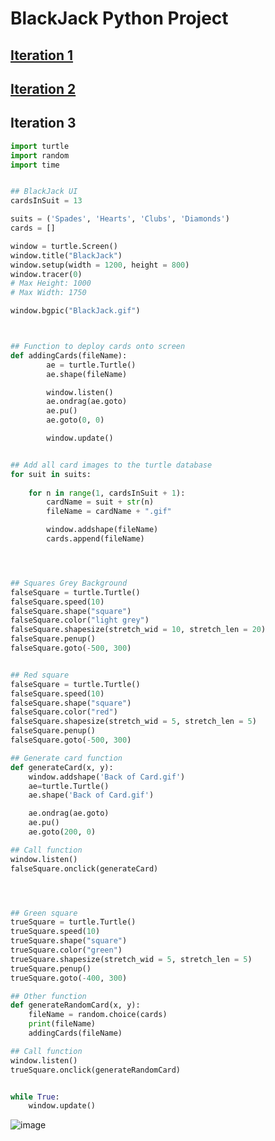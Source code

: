 # BlackJack Python Project

## [Iteration 1](https://github.com/JMorr4/Computer-Science/blob/main/Contents/BlackJack%20Project/Iteration%201.md)

## [Iteration 2](https://github.com/JMorr4/Computer-Science/blob/main/Contents/BlackJack%20Project/Iteration%202.md)



## Iteration 3

```python
import turtle
import random
import time


## BlackJack UI
cardsInSuit = 13

suits = ('Spades', 'Hearts', 'Clubs', 'Diamonds')
cards = []

window = turtle.Screen()
window.title("BlackJack")
window.setup(width = 1200, height = 800)
window.tracer(0)
# Max Height: 1000
# Max Width: 1750

window.bgpic("BlackJack.gif")



## Function to deploy cards onto screen
def addingCards(fileName):
        ae = turtle.Turtle()
        ae.shape(fileName)

        window.listen()
        ae.ondrag(ae.goto)
        ae.pu()
        ae.goto(0, 0)

        window.update()


## Add all card images to the turtle database
for suit in suits:
    
    for n in range(1, cardsInSuit + 1):
        cardName = suit + str(n)
        fileName = cardName + ".gif"

        window.addshape(fileName)
        cards.append(fileName)




## Squares Grey Background
falseSquare = turtle.Turtle()
falseSquare.speed(10)
falseSquare.shape("square")
falseSquare.color("light grey")
falseSquare.shapesize(stretch_wid = 10, stretch_len = 20)
falseSquare.penup()
falseSquare.goto(-500, 300)


## Red square
falseSquare = turtle.Turtle()
falseSquare.speed(10)
falseSquare.shape("square")
falseSquare.color("red")
falseSquare.shapesize(stretch_wid = 5, stretch_len = 5)
falseSquare.penup()
falseSquare.goto(-500, 300)

## Generate card function
def generateCard(x, y):
    window.addshape('Back of Card.gif')
    ae=turtle.Turtle()
    ae.shape('Back of Card.gif')

    ae.ondrag(ae.goto)
    ae.pu()
    ae.goto(200, 0)

## Call function
window.listen()
falseSquare.onclick(generateCard)




## Green square
trueSquare = turtle.Turtle()
trueSquare.speed(10)
trueSquare.shape("square")
trueSquare.color("green")
trueSquare.shapesize(stretch_wid = 5, stretch_len = 5)
trueSquare.penup()
trueSquare.goto(-400, 300)

## Other function
def generateRandomCard(x, y):
    fileName = random.choice(cards)
    print(fileName)
    addingCards(fileName)

## Call function
window.listen()
trueSquare.onclick(generateRandomCard)


while True:
    window.update()
```

![image](https://user-images.githubusercontent.com/90699946/151679288-b5a8306f-7606-4822-960d-01a1df2d7007.png)
